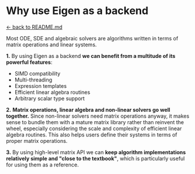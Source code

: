 # Why use Eigen as a backend

[<- back to README.md](..)

Most ODE, SDE and algebraic solvers are algorithms written in terms of matrix operations and linear systems.

**1.** By using Eigen as a backend **we can benefit from a multitude of its powerful features**:

- SIMD compatibility
- Multi-threading
- Expression templates
- Efficient linear algebra routines
- Arbitrary scalar type support

**2.** **Matrix operations, linear algebra and non-linear solvers go well together.** Since non-linear solvers need matrix operations anyway, it makes sense to bundle them with a mature matrix library rather than reinvent the wheel, especially considering the scale and complexity of efficient linear algebra routines. This also helps users define their systems in terms of proper matrix operations.

**3.** By using high-level matrix API we can **keep algorithm implementations relatively simple and "close to the textbook"**, which is particularly useful for using them as a reference.
